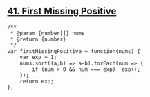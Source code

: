 ## [41. First Missing Positive](https://leetcode.com/problems/first-missing-positive/description/)
```
/**
 * @param {number[]} nums
 * @return {number}
 */
var firstMissingPositive = function(nums) {
    var exp = 1;
    nums.sort((a,b) => a-b).forEach(num => {
        if (num > 0 && num === exp)  exp++;
    });
    return exp;
};
```
